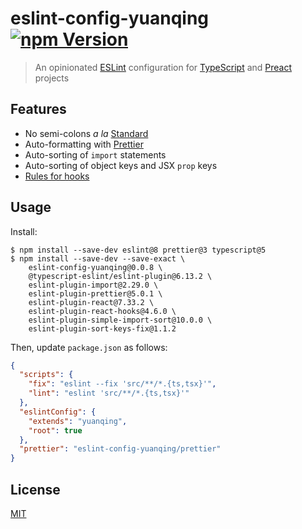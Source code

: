 # eslint-config-yuanqing [![npm Version](https://img.shields.io/npm/v/eslint-config-yuanqing?cacheSeconds=1800)](https://www.npmjs.com/package/eslint-config-yuanqing)

> An opinionated [ESLint](https://eslint.org/) configuration for [TypeScript](https://typescriptlang.org/) and [Preact](https://preactjs.com/) projects

## Features

- No semi-colons *a la* [Standard](https://standardjs.com/)
- Auto-formatting with [Prettier](https://prettier.io/)
- Auto-sorting of `import` statements
- Auto-sorting of object keys and JSX `prop` keys
- [Rules for hooks](https://www.npmjs.com/package/eslint-plugin-react-hooks)

## Usage

Install:

<!-- ``` markdown-interpolate: node scripts/print-npm-installation-command.js -->
```
$ npm install --save-dev eslint@8 prettier@3 typescript@5
$ npm install --save-dev --save-exact \
    eslint-config-yuanqing@0.0.8 \ 
    @typescript-eslint/eslint-plugin@6.13.2 \ 
    eslint-plugin-import@2.29.0 \ 
    eslint-plugin-prettier@5.0.1 \ 
    eslint-plugin-react@7.33.2 \ 
    eslint-plugin-react-hooks@4.6.0 \ 
    eslint-plugin-simple-import-sort@10.0.0 \ 
    eslint-plugin-sort-keys-fix@1.1.2
```
<!-- ``` end -->

Then, update `package.json` as follows:

```json
{
  "scripts": {
    "fix": "eslint --fix 'src/**/*.{ts,tsx}'",
    "lint": "eslint 'src/**/*.{ts,tsx}'"
  },
  "eslintConfig": {
    "extends": "yuanqing",
    "root": true
  },
  "prettier": "eslint-config-yuanqing/prettier"
}
```

## License

[MIT](LICENSE.md)
